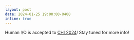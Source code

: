 ```yaml
---
layout: post
date: 2024-01-25 19:00:00-0400
inline: true
---
```


Human I/O is accepted to [CHI 2024](https://chi2024.acm.org/)! Stay tuned for more info!